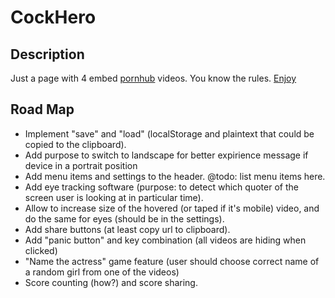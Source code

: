 # CockHero
## Description
Just a page with 4 embed [pornhub](https://pornhub.com) videos.
You know the rules. [Enjoy](https://a13ks3y.github.io/cockhero/)
## Road Map
* Implement "save" and "load" (localStorage and plaintext that could be copied to the clipboard).
* Add purpose to switch to landscape for better expirience message
if device in a portrait position
* Add menu items and settings to the header. @todo: list menu items here.
* Add eye tracking software (purpose: to detect which quoter of the screen
 user is looking at in particular time).
* Allow to increase size of the hovered (or taped if it's mobile) video,
and do the same for eyes (should be in the settings).
* Add share buttons (at least copy url to clipboard).
* Add "panic button" and key combination (all videos are hiding when clicked)
* "Name the actress" game feature (user should choose correct name of a random girl from one of the videos)
* Score counting (how?) and score sharing.
